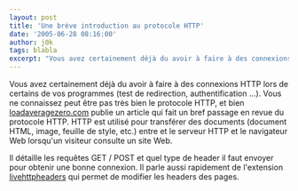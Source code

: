 ```yaml
---
layout: post
title: 'Une brève introduction au protocole HTTP'
date: '2005-06-28 08:16:00'
author: j0k
tags: blabla
excerpt: "Vous avez certainement déjà du avoir à faire à des connexions HTTP lors de certains de vos programmes (test de redirection, authentification ...).     \nVous ne connaissez peut être pas très bien le protocole HTTP, et bien [loadaveragezero.com](http://loadaveragezero.com/vnav/labs/PHP/HTTP.php) publie un article qui fait un bref passage en revue du      …"
---
```


Vous avez certainement déjà du avoir à faire à des connexions HTTP lors de certains de vos programmes (test de redirection, authentification ...).
Vous ne connaissez peut être pas très bien le protocole HTTP, et bien [loadaveragezero.com](http://loadaveragezero.com/vnav/labs/PHP/HTTP.php) publie un article qui fait un bref passage en revue du protocole HTTP. HTTP est utilisé pour transférer des documents (document HTML, image, feuille de style, etc.) entre et le serveur HTTP et le navigateur Web lorsqu'un visiteur consulte un site Web.

Il détaille les requêtes GET / POST et quel type de header il faut envoyer pour obtenir une bonne connexion. Il parle aussi rapidement de l'extension [livehttpheaders](http://livehttpheaders.mozdev.org/) qui permet de modifier les headers des pages.
